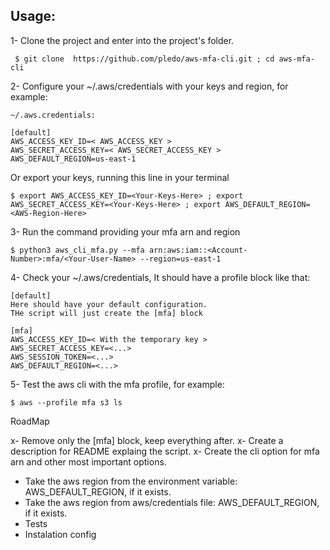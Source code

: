 ## Usage:

1- Clone the project and enter into the project's folder.
```
 $ git clone  https://github.com/pledo/aws-mfa-cli.git ; cd aws-mfa-cli
```

2- Configure your ~/.aws/credentials with your keys and region, for example:
```
~/.aws.credentials:

[default]
AWS_ACCESS_KEY_ID=< AWS_ACCESS_KEY >
AWS_SECRET_ACCESS_KEY=< AWS_SECRET_ACCESS_KEY >
AWS_DEFAULT_REGION=us-east-1
```
Or export your keys, running this line in your terminal

```
$ export AWS_ACCESS_KEY_ID=<Your-Keys-Here> ; export AWS_SECRET_ACCESS_KEY=<Your-Keys-Here> ; export AWS_DEFAULT_REGION=<AWS-Region-Here>
```

3- Run the command providing your mfa arn and region

```
$ python3 aws_cli_mfa.py --mfa arn:aws:iam::<Account-Number>:mfa/<Your-User-Name> --region=us-east-1
```

4- Check your ~/.aws/credentials, It should have a profile block like that:
```
[default]
Here should have your default configuration.
THe script will just create the [mfa] block

[mfa]
AWS_ACCESS_KEY_ID=< With the temporary key >
AWS_SECRET_ACCESS_KEY=<...>
AWS_SESSION_TOKEN=<...>
AWS_DEFAULT_REGION=<...>
```

5- Test the aws cli with the mfa profile, for example:

```
$ aws --profile mfa s3 ls
```

RoadMap

x- Remove only the [mfa] block, keep everything after. 
x- Create a description for README explaing the script. 
x- Create the cli option for mfa arn and other most important options. 
- Take the aws region from the environment variable: AWS_DEFAULT_REGION, if it exists. 
- Take the aws region from aws/credentials file: AWS_DEFAULT_REGION, if it exists. 
- Tests
- Instalation config